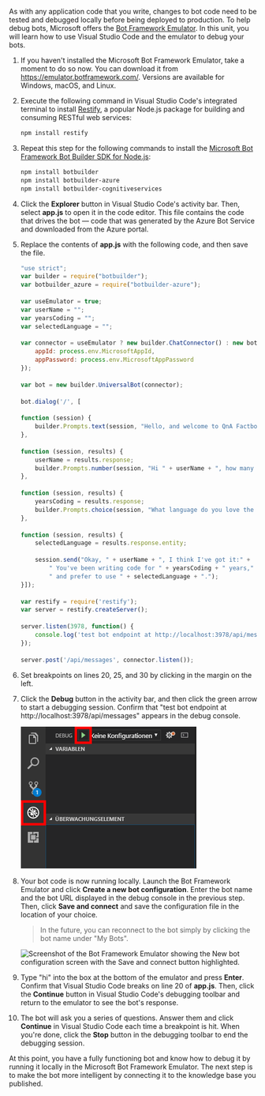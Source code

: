 As with any application code that you write, changes to bot code need to be tested and debugged locally before being deployed to production. To help debug bots, Microsoft offers the [Bot Framework Emulator](https://emulator.botframework.com/). In this unit, you will learn how to use Visual Studio Code and the emulator to debug your bots.

1. If you haven't installed the Microsoft Bot Framework Emulator, take a moment to do so now. You can download it from https://emulator.botframework.com/. Versions are available for Windows, macOS, and Linux.

1. Execute the following command in Visual Studio Code's integrated terminal to install [Restify](http://restify.com/), a popular Node.js package for building and consuming RESTful web services:

    ```bash
    npm install restify
    ```

1. Repeat this step for the following commands to install the [Microsoft Bot Framework Bot Builder SDK for Node.js](https://docs.microsoft.com/bot-framework/nodejs/bot-builder-nodejs-quickstart):

    ```bash
    npm install botbuilder
    npm install botbuilder-azure
    npm install botbuilder-cognitiveservices
    ```

1. Click the **Explorer** button in Visual Studio Code's activity bar. Then, select **app.js** to open it in the code editor. This file contains the code that drives the bot — code that was generated by the Azure Bot Service and downloaded from the Azure portal.

1. Replace the contents of **app.js** with the following code, and then save the file.

    ```JavaScript
    "use strict";
    var builder = require("botbuilder");
    var botbuilder_azure = require("botbuilder-azure");

    var useEmulator = true;
    var userName = "";
    var yearsCoding = "";
    var selectedLanguage = "";

    var connector = useEmulator ? new builder.ChatConnector() : new botbuilder_azure.BotServiceConnector({
        appId: process.env.MicrosoftAppId,
        appPassword: process.env.MicrosoftAppPassword
    });

    var bot = new builder.UniversalBot(connector);

    bot.dialog('/', [

    function (session) {
        builder.Prompts.text(session, "Hello, and welcome to QnA Factbot! What's your name?");
    },

    function (session, results) {
        userName = results.response;
        builder.Prompts.number(session, "Hi " + userName + ", how many years have you been writing code?");
    },

    function (session, results) {
        yearsCoding = results.response;
        builder.Prompts.choice(session, "What language do you love the most?", ["C#", "Python", "Node.js", "Visual FoxPro"]);
    },

    function (session, results) {
        selectedLanguage = results.response.entity;

        session.send("Okay, " + userName + ", I think I've got it:" +
            " You've been writing code for " + yearsCoding + " years," +
            " and prefer to use " + selectedLanguage + ".");
    }]);

    var restify = require('restify');
    var server = restify.createServer();

    server.listen(3978, function() {
        console.log('test bot endpoint at http://localhost:3978/api/messages');
    });

    server.post('/api/messages', connector.listen());
    ```

1. Set breakpoints on lines 20, 25, and 30 by clicking in the margin on the left.

1. Click the **Debug** button in the activity bar, and then click the green arrow to start a debugging session. Confirm that "test bot endpoint at http://localhost:3978/api/messages" appears in the debug console.

    ![Screenshot of Visual Studio Code showing the Debug system with the Debug navigation item and debug play button used to start a debugging session highlighted.](../media/5-vs-launch-debugger.png)

1. Your bot code is now running locally. Launch the Bot Framework Emulator and click **Create a new bot configuration**. Enter the bot name and the bot URL displayed in the debug console in the previous step. Then, click **Save and connect** and save the configuration file in the location of your choice.

    > In the future, you can reconnect to the bot simply by clicking the bot name under "My Bots".

    ![Screenshot of the Bot Framework Emulator showing the New bot configuration screen with the Save and connect button highlighted.](../media/5-new-bot-configuration.png)

1. Type "hi" into the box at the bottom of the emulator and press **Enter**. Confirm that Visual Studio Code breaks on line 20 of **app.js**. Then, click the **Continue** button in Visual Studio Code's debugging toolbar and return to the emulator to see the bot's response.

1. The bot will ask you a series of questions. Answer them and click **Continue** in Visual Studio Code each time a breakpoint is hit. When you're done, click the **Stop** button in the debugging toolbar to end the debugging session.

At this point, you have a fully functioning bot and know how to debug it by running it locally in the Microsoft Bot Framework Emulator. The next step is to make the bot more intelligent by connecting it to the knowledge base you published.